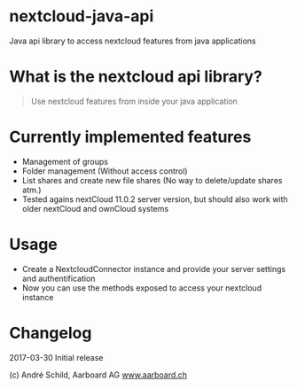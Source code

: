 # nextcloud-java-api
Java api library to access nextcloud features from java applications

# What is the nextcloud api library?
> Use nextcloud features from inside your java application

# Currently implemented features
- Management of groups
- Folder management (Without access control)
- List shares and create new file shares (No way to delete/update shares atm.)
- Tested agains nextCloud 11.0.2 server version, but should also work with older nextCloud and ownCloud systems

# Usage
- Create a NextcloudConnector instance and provide your server settings and authentification
- Now you can use the methods exposed to access your nextcloud instance

# Changelog
2017-03-30 Initial release

(c) André Schild, Aarboard AG www.aarboard.ch
